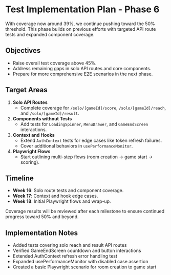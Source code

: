 # Test Implementation Plan - Phase 6

With coverage now around 39%, we continue pushing toward the 50% threshold. This phase builds on previous efforts with targeted API route tests and expanded component coverage.

## Objectives

- Raise overall test coverage above 45%.
- Address remaining gaps in solo API routes and core components.
- Prepare for more comprehensive E2E scenarios in the next phase.

## Target Areas

1. **Solo API Routes**
   - Complete coverage for `/solo/[gameId]/score`, `/solo/[gameId]/reach`, and `/solo/[gameId]/result`.
2. **Components without Tests**
   - Add tests for `LoadingSpinner`, `MenuDrawer`, and `GameEndScreen` interactions.
3. **Context and Hooks**
   - Extend `AuthContext` tests for edge cases like token refresh failures.
   - Cover additional behaviors in `usePerformanceMonitor`.
4. **Playwright Flows**
   - Start outlining multi-step flows (room creation -> game start -> scoring).

## Timeline

- **Week 16**: Solo route tests and component coverage.
- **Week 17**: Context and hook edge cases.
- **Week 18**: Initial Playwright flows and wrap-up.

Coverage results will be reviewed after each milestone to ensure continued progress toward 50% and beyond.

## Implementation Notes

- Added tests covering solo reach and result API routes
- Verified GameEndScreen countdown and button interactions
- Extended AuthContext refresh error handling test
- Expanded usePerformanceMonitor with disabled case assertion
- Created a basic Playwright scenario for room creation to game start
